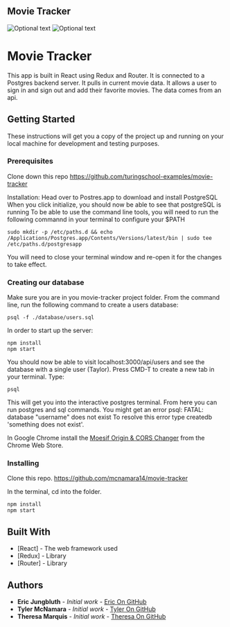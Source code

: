 ## Movie Tracker

![Optional text](../master/images/movie-tracker-recent-movies.png)
![Optional text](../master/images/movie-tracker-login-signup.png)


# Movie Tracker

This app is built in React using Redux and Router.  It is connected to a Postgres backend server.  It pulls in current movie data.  It allows a user to sign in and sign out and add their favorite movies.  The data comes from an api.

## Getting Started

These instructions will get you a copy of the project up and running on your local machine for development and testing purposes. 

### Prerequisites

Clone down this repo https://github.com/turingschool-examples/movie-tracker

Installation:
Head over to Postres.app to download and install PostgreSQL
When you click initialize, you should now be able to see that postgreSQL is running
To be able to use the command line tools, you will need to run the following commannd in your terminal to configure your $PATH 

```
sudo mkdir -p /etc/paths.d && echo /Applications/Postgres.app/Contents/Versions/latest/bin | sudo tee /etc/paths.d/postgresapp
```

You will need to close your terminal window and re-open it for the changes to take effect.

### Creating our database
Make sure you are in you movie-tracker project folder.
From the command line, run the following command to create a users database:

```
psql -f ./database/users.sql
```

In order to start up the server: 

```
npm install
npm start
```

You should now be able to visit localhost:3000/api/users and see the database with a single user (Taylor).
Press CMD-T to create a new tab in your terminal. Type:

```
psql
```

This will get you into the interactive postgres terminal. From here you can run postgres and sql commands. You might get an error psql: FATAL: database "username" does not exist To resolve this error type createdb 'something does not exist'.

In Google Chrome install the [Moesif Origin & CORS Changer](https://chrome.google.com/webstore/detail/moesif-origin-cors-change/digfbfaphojjndkpccljibejjbppifbc?hl=en
) from the Chrome Web Store.

### Installing

Clone this repo.  https://github.com/mcnamara14/movie-tracker

In the terminal, cd into the folder.

```
npm install
npm start
``` 

## Built With

* [React] - The web framework used
* [Redux] - Library
* [Router] - Library 

## Authors

* **Eric Jungbluth** - *Initial work* - [Eric On GitHub](https://github.com/EricMellow)
* **Tyler McNamara** - *Initial work* - [Tyler On GitHub](https://github.com/mcnamara14)
* **Theresa Marquis** - *Initial work* - [Theresa On GitHub](https://github.com/tmcjunkinmarquis)
